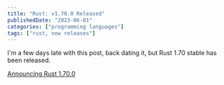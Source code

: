```yaml
---
title: "Rust: v1.70.0 Released"
publishedDate: "2023-06-01"
categories: ["programming languages"]
tags: ["rust, new releases"]
---
```


I'm a few days late with this post, back dating it, but Rust 1.70 stable has been released.

[Announcing Rust 1.70.0](https://blog.rust-lang.org/2023/06/01/Rust-1.70.0.html)
